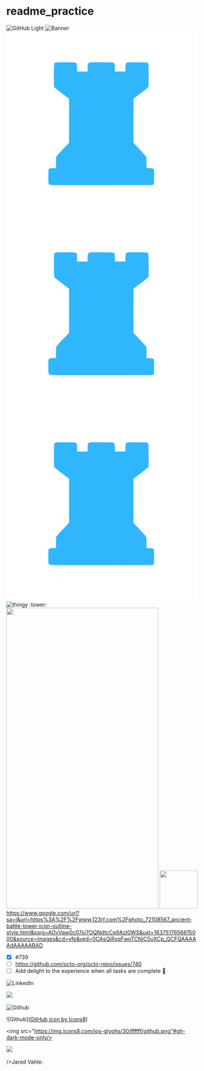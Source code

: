 # readme_practice
![GitHub Light](https://github.com/github-light.png#gh-dark-mode-only)
![Banner]('Redtower.jpeg')
![test image size](/img/post-bg-2015.jpg?v=4&s=100)
![test image size](/img/post-bg-2015.jpg?v=1&s=5)
![test image size](/img/post-bg-2015.jpg?v=4&s=10)
![thingy](https://avatars3.githubusercontent.com/u/31112269?v=4&s=10)
:tower:
<img src="https://cloud.githubusercontent.com/assets/yourgif.gif" width="400" height="790">
<a href="https://www.google.com/url?sa=i&url=https%3A%2F%2Fwww.123rf.com%2Fphoto_72108567_ancient-battle-tower-icon-outline-style.html&psig=AOvVaw0c07si7OQNdtcCe9AzI0WS&ust=1637517656615000&source=images&cd=vfe&ved=0CAsQjRxqFwoTCNiC5uXCp_QCFQAAAAAdAAAAABAD"><img src="https://www.google.com/url?sa=i&url=https%3A%2F%2Fwww.123rf.com%2Fphoto_72108567_ancient-battle-tower-icon-outline-style.html&psig=AOvVaw0c07si7OQNdtcCe9AzI0WS&ust=1637517656615000&source=images&cd=vfe&ved=0CAsQjRxqFwoTCNiC5uXCp_QCFQAAAAAdAAAAABAD" width="100" height="100"/></a>
https://www.google.com/url?sa=i&url=https%3A%2F%2Fwww.123rf.com%2Fphoto_72108567_ancient-battle-tower-icon-outline-style.html&psig=AOvVaw0c07si7OQNdtcCe9AzI0WS&ust=1637517656615000&source=images&cd=vfe&ved=0CAsQjRxqFwoTCNiC5uXCp_QCFQAAAAAdAAAAABAD

- [x] #739
- [ ] https://github.com/octo-org/octo-repo/issues/740
- [ ] Add delight to the experience when all tasks are complete :tada:

![LinkedIn]('https://www.google.com/url?sa=i&url=https%3A%2F%2Fcommons.wikimedia.org%2Fwiki%2FFile%3ALinkedIn_logo_initials.png&psig=AOvVaw0ADKll9e1KI3ufrdn8N0Xe&ust=1637518858217000&source=images&cd=vfe&ved=0CAsQjRxqFwoTCPi5gKLHp_QCFQAAAAAdAAAAABAD')

<img src="https://img.icons8.com/ios-glyphs/30/000000/github.png"/>

![Github](<img src="https://img.icons8.com/ios-glyphs/30/000000/github.png"/>)

![Github](<a href="https://icons8.com/icon/62856/github">GitHub icon by Icons8</a>)

<img src="https://img.icons8.com/ios-glyphs/30/ffffff/github.png"#gh-dark-mode-only/>

<img src="https://img.icons8.com/ios-glyphs/30/000000/github.png"/>

![<img src="https://img.icons8.com/ios-glyphs/25/ffffff/github.png"/>](https://www.linkedin.com/in/jared-vahle-data-science/)/>Jared Vahle: